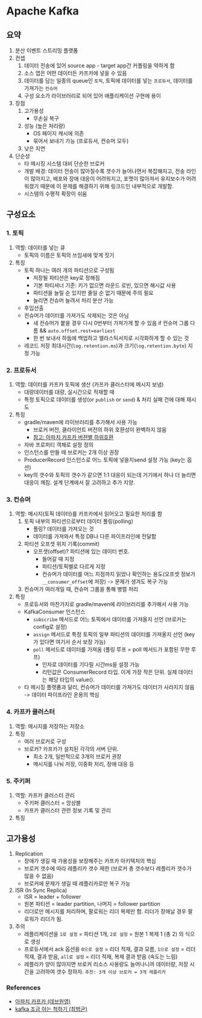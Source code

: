 # Apache Kafka

## 요약
1. 분산 이벤트 스트리밍 플랫폼
2. 컨셉
   1. 데이터 전송에 있어 source app - target app간 커플링을 약하게 함
   2. 소스 앱은 어떤 데이터든 카프카에 넣을 수 있음
   3. 데이터를 담는 일종의 queue인 `토픽`, 토픽에 데이터를 넣는 `프로듀서`, 데이터를 가져가는 `컨슈머`
   4. 구성 요소가 라이브러리로 되어 있어 애플리케이션 구현에 용이
3. 장점
   1. 고가용성
       * 무손실 복구
   2. 성능 (높은 처리량)
       * OS 페이지 캐시에 의존
       * 묶어서 보내기 가능 (프로듀서, 컨슈머 모두)
   3. 낮은 지연
4. 단순성
    * 타 메시징 시스템 대비 단순한 브로커
    * 개발 배경: 데이터 전송이 많아질수록 갯수가 늘어나면서 복잡해지고, 전송 라인이 많아지고, 배포와 장애 대응이 어려워지고, 포맷이 많아져서 유지보수가 어려워졌기 때문에 이 문제를 해결하기 위해 링크드인 내부적으로 개발함.
    * 시스템의 수평적 확장이 쉬움


## 구성요소
### 1. 토픽 
1. 역할: 데이터를 넣는 큐
    * 토픽의 이름은 토픽의 쓰임새에 맞게 짓기
2. 특징
    * 토픽 하나는 여러 개의 파티션으로 구성됨
        + 저장될 파티션은 key로 정해짐
        + 기본 파티셔너 기준: 키가 없으면 라운드 로빈, 있으면 해시값 사용
        + 파티션을 늘릴 순 있지만 줄일 순 없기 때문에 주의 필요
        + 늘리면 컨슈머 늘려서 처리 분산 가능
    * 후입선출
    * 컨슈머가 데이터를 가져가도 삭제되는 것은 아님
        + 새 컨슈머가 붙을 경우 다시 0번부터 가져가게 할 수 있음 if 컨슈머 그룹 다름 && `auto.offset.rest=earliest`
        + 한 번 보내서 하둡에 백업하고 엘라스틱서치로 시각화하게 할 수 있는 것
    * 레코드 저장 최대시간(`log.retention.ms`)과 크기(`log.retention.byte`) 지정 가능

### 2. 프로듀서
1. 역할: 데이터를 카프카 토픽에 생산 (카프카 클러스터에 메시지 보냄)
    * 대량데이터를 대량, 실시간으로 적재할 때
    * 특정 토픽으로 데이터를 생성(or `publish` or `send`) & 처리 실패 건에 대해 재시도
2. 특징
    * gradle/maven에 라이브러리를 추가해서 사용 가능
        + 브로커 버전, 클라이언트 버전의 하위 호환성이 완벽하지 않음
        + [참고: 아파치 카프카 버젼별 하위호환](https://blog.voidmainvoid.net/193)
    * 자바 프로퍼티 객체로 설정 정의
    * 인스턴스를 만들 때 브로커는 2개 이상 권장
    * ProducerRecord 인스턴스로 어느 토픽에 넣을지send 설정 가능 (key는 옵션)
    * key의 갯수와 토픽의 갯수가 같으면 1:1 대응이 되는데 거기에서 하나 더 늘리면 대응이 깨짐. 설계 단계에서 잘 고려하고 추가 지양.

### 3. 컨슈머
1. 역할: 메시지(토픽 데이터)를 카프카에서 읽어오고 필요한 처리를 함
    1. 토픽 내부의 파티션으로부터 데이터 폴링(polling)
        * 폴링? 데이터를 가져오는 것
        * 데이터를 가져와서 특정 DB나 다른 파이프라인에 전달함
    2. 파티션 오프셋 위치 기록(commit)
        * 오프셋(offset)? 파티션에 있는 데이터 번호. 
            - 들어갈 때 지정
            - 파티션/토픽별로 다르게 지정
            - 컨슈머가 데이터를 어느 지점까지 읽었나 확인하는 용도(오프셋 정보가 `__consumer_offset`에 저장) -> 문제가 생겨도 복구 가능
    3. 컨슈머가 여러개일 때, 컨슈머 그룹을 통해 병렬 처리
2. 특징
    * 프로듀서와 마찬가지로 gradle/maven에 라이브러리를 추가해서 사용 가능
    * KafkaConsumer 인스턴스
        + `subscribe` 메서드로 어느 토픽에서 데이터를 가져올지 선언 (브로커는 config로 설정)
        + `assign` 메서드로 특정 토픽의 일부 파티션의 데이터를 가져올지 선언 (key가 있다면 여기서 순서 보장 가능)
        + `poll` 메서드로 데이터를 가져옴 (폴링 루프 = poll 메서드가 포함된 무한 루프) 
            - 인자로 데이터를 기다릴 시간ms을 설정 가능
            - 리턴값은 ConsumerRecord 타입. 이게 가장 작은 단위. 실제 데이터는 해당 타입의 value().
    * 타 메시징 플랫폼과 달리, 컨슈머가 데이터를 가져가도 데이터가 사라지지 않음 -> 데이터 파이프라인 운용의 핵심

### 4. 카프카 클러스터
1. 역할: 메시지를 저장하는 저장소
2. 특징
    * 여러 브로커로 구성
    * 브로커? 카프카가 설치된 각각의 서버 단위. 
        + 최소 2개, 일반적으로 3개의 브로커 권장
        + 메시지를 나눠 저장, 이중화 처리, 장애 대응 등

### 5. 주키퍼
1. 역할: 카프카 클러스터 관리
    * 주키퍼 클러스터 = 앙상블
    * 카프카 클러스터 관련 정보 기록 및 관리
2. 특징

## 고가용성
1. Replication
    * 장애가 생길 때 가용성을 보장해주는 카프카 아키텍처의 핵심
    * 브로커 갯수에 따라 레플리카 갯수 제한 (브로커 총 갯수보다 레플리카 갯수가 많을 수 없음)
    * 브로커에 문제가 생길 때 레플리카로만 복구 가능
2. ISR (In Sync Replica)
    * ISR = leader + follower
    * 원본 파티션 = leader partition, 나머지 = follower partition
    * 리더로만 메시지를 처리하며, 팔로워는 리더 복제만 함. 리더가 장애날 경우 팔로워가 리더가 됨.
3. 주의
    * 레플리케이션을 `1로 설정` = 파티션 1개, `2로 설정` = 원본 1 복제 1 (총 2) 의 식으로 생성
    * 프로듀서에서 ack 옵션을 `0으로 설정` = 리더 적재, 결과 모름, `1으로 설정` = 리더 적재, 결과 받음, `all로 설정` = 리더 적재, 복제 결과 받음 (속도는 느림)
    * 레플리카 양이 많아지면 브로커 리소스 사용량도 늘어나니까 데이터량, 저장 시간을 고려하여 갯수 정하자. `추천: 3개 이상 브로커 = 3개 레플리카`


### References
- [아파치 카프카 (데브원영)](https://www.youtube.com/channel/UCPdTFQUHzAzFobngtw1sFKg)
- [kafka 조금 아는 척하기 (최범균)](https://www.youtube.com/watch?v=0Ssx7jJJADI&ab_channel=%EC%B5%9C%EB%B2%94%EA%B7%A0)
